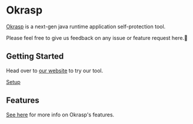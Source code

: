 # Okrasp

[Okrasp](https://okrasp.com/) is a next-gen java runtime application self-protection tool.

Please feel free to give us feedback on any issue or feature request here.🙂 

## Getting Started

Head over to [our website](https://okrasp.com/) to try our tool.

[Setup](https://blog.okrasp.com/guides/setup/)

## Features

[See here](https://okrasp.com/#features) for more info on Okrasp's features.

